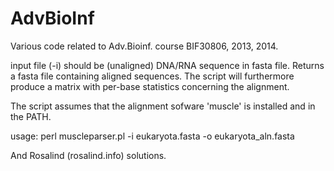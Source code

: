 AdvBioInf
=========

Various code related to Adv.Bioinf. course BIF30806, 2013, 2014.

input file (-i) should be (unaligned) DNA/RNA sequence in fasta file. Returns a fasta file containing aligned sequences. The script will furthermore produce a matrix with per-base statistics concerning the alignment.

The script assumes that the alignment sofware 'muscle' is installed and in the PATH.

usage: perl muscleparser.pl -i eukaryota.fasta -o eukaryota_aln.fasta

And Rosalind (rosalind.info) solutions.


